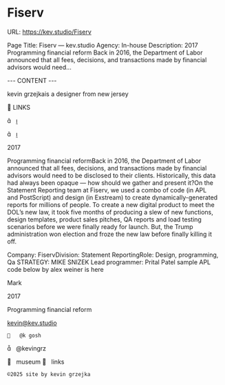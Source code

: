 # Fiserv

URL: https://kev.studio/Fiserv

Page Title: Fiserv — kev.studio
Agency: In-house
Description: 2017 Programming financial reform Back in 2016, the Department of Labor announced that all fees, decisions, and transactions made by financial advisors would need...

--- CONTENT ---

kevin grzejkais a designer from new jersey


	



 



	
	
︎ LINKS

︎︎︎   ︎︎︎

︎︎︎   ︎︎︎

2017
	
Programming financial reformBack in 2016, the Department of Labor announced that all fees, decisions, and transactions made by financial advisors would need to be disclosed to their clients. Historically, this data had always been opaque — how should we gather and present it?On the Statement Reporting team at Fiserv, we used a combo of code (in APL and PostScript) and design (in Exstream) to create dynamically-generated reports for millions of people. 
To create a new digital product to meet the DOL’s new law, it took five months of producing a slew of new functions, design templates, product sales pitches, QA reports and load testing scenarios before we were finally ready for launch.
But, the Trump administration won election and froze the new law before finally killing it off. 

Company: FiservDivision: Statement ReportingRole: Design, programming, Qa
STRATEGY: MIKE SNIZEK
Lead programmer: Prital Patel
sample APL code below by alex weiner is here


	





	










	









	
	


	
	


	

	
	

	

	
	
	

				

				
 
 
  Mark

2017

Programming financial reform

kevin@kev.studio


	
	︎   @k gosh
︎   @kevingrz

	
︎   museum
︎   links












	
	©2025 site by kevin grzejka

